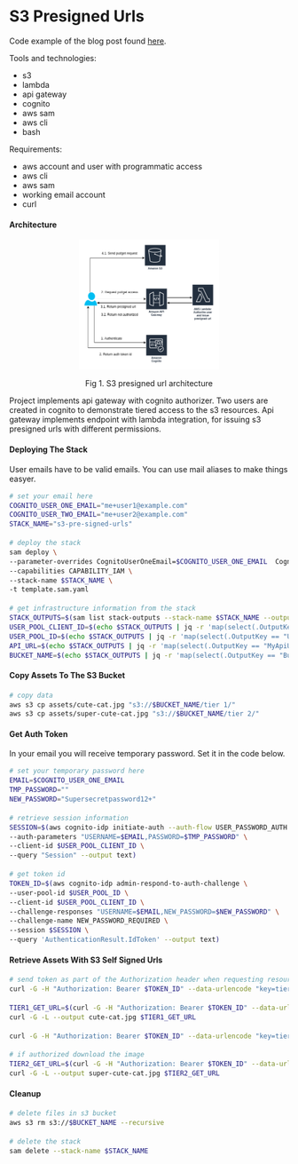 # S3 Presigned Urls
Code example of the blog post found [here](https://www.itguyjournals.com/s3-tiered-access-with-presigned-urls/).

Tools and technologies:
- s3
- lambda
- api gateway
- cognito
- aws sam
- aws cli
- bash


Requirements:
- aws account and user with programmatic access
- aws cli
- aws sam
- working email account
- curl


#### Architecture
<p align="center"><img width="50%" src="./assets/s3-pre-signed-url.png" title="Fig 1. S3 presigned url architecture" /></p>
<p align="center">Fig 1. S3 presigned url architecture</p>

Project implements api gateway with cognito authorizer.
Two users are created in cognito to demonstrate tiered access to the s3 resources.
Api gateway implements endpoint with lambda integration, for issuing s3 presigned urls with different permissions.



#### Deploying The Stack

User emails have to be valid emails. You can use mail aliases to make things easyer.
```bash
# set your email here
COGNITO_USER_ONE_EMAIL="me+user1@example.com"
COGNITO_USER_TWO_EMAIL="me+user2@example.com"
STACK_NAME="s3-pre-signed-urls"

# deploy the stack
sam deploy \
--parameter-overrides CognitoUserOneEmail=$COGNITO_USER_ONE_EMAIL  CognitoUserTwoEmail=$COGNITO_USER_TWO_EMAIL \
--capabilities CAPABILITY_IAM \
--stack-name $STACK_NAME \
-t template.sam.yaml

# get infrastructure information from the stack
STACK_OUTPUTS=$(sam list stack-outputs --stack-name $STACK_NAME --output json)
USER_POOL_CLIENT_ID=$(echo $STACK_OUTPUTS | jq -r 'map(select(.OutputKey == "CognitoUserPoolClientId")) | .[0].OutputValue')
USER_POOL_ID=$(echo $STACK_OUTPUTS | jq -r 'map(select(.OutputKey == "UserPoolId")) | .[0].OutputValue')
API_URL=$(echo $STACK_OUTPUTS | jq -r 'map(select(.OutputKey == "MyApiUrl")) | .[0].OutputValue')
BUCKET_NAME=$(echo $STACK_OUTPUTS | jq -r 'map(select(.OutputKey == "BucketName")) | .[0].OutputValue')
```

#### Copy Assets To The S3 Bucket
```bash
# copy data
aws s3 cp assets/cute-cat.jpg "s3://$BUCKET_NAME/tier 1/"
aws s3 cp assets/super-cute-cat.jpg "s3://$BUCKET_NAME/tier 2/"
```

#### Get Auth Token

In your email you will receive temporary password. Set it in the code below.
```bash
# set your temporary password here
EMAIL=$COGNITO_USER_ONE_EMAIL
TMP_PASSWORD=""
NEW_PASSWORD="Supersecretpassword12+"

# retrieve session information
SESSION=$(aws cognito-idp initiate-auth --auth-flow USER_PASSWORD_AUTH \
--auth-parameters "USERNAME=$EMAIL,PASSWORD=$TMP_PASSWORD" \
--client-id $USER_POOL_CLIENT_ID \
--query "Session" --output text)

# get token id
TOKEN_ID=$(aws cognito-idp admin-respond-to-auth-challenge \
--user-pool-id $USER_POOL_ID \
--client-id $USER_POOL_CLIENT_ID \
--challenge-responses "USERNAME=$EMAIL,NEW_PASSWORD=$NEW_PASSWORD" \
--challenge-name NEW_PASSWORD_REQUIRED \
--session $SESSION \
--query 'AuthenticationResult.IdToken' --output text)
```

#### Retrieve Assets With S3 Self Signed Urls
```bash
# send token as part of the Authorization header when requesting resources.
curl -G -H "Authorization: Bearer $TOKEN_ID" --data-urlencode "key=tier 1/cute-cat.jpg" "$API_URL/presignedurl"

TIER1_GET_URL=$(curl -G -H "Authorization: Bearer $TOKEN_ID" --data-urlencode "key=tier 1/cute-cat.jpg" "$API_URL/presignedurl" | jq -r '.url')
curl -G -L --output cute-cat.jpg $TIER1_GET_URL

curl -G -H "Authorization: Bearer $TOKEN_ID" --data-urlencode "key=tier 2/super-cute-cat.jpg" "$API_URL/presignedurl"

# if authorized download the image
TIER2_GET_URL=$(curl -G -H "Authorization: Bearer $TOKEN_ID" --data-urlencode "key=tier 2/super-cute-cat.jpg" "$API_URL/presignedurl" | jq -r '.url')
curl -G -L --output super-cute-cat.jpg $TIER2_GET_URL
```
#### Cleanup
```bash
# delete files in s3 bucket
aws s3 rm s3://$BUCKET_NAME --recursive

# delete the stack
sam delete --stack-name $STACK_NAME
```
